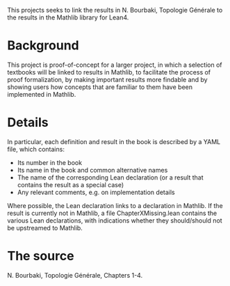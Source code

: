 This projects seeks to link the results in N. Bourbaki, Topologie Générale to the results in the Mathlib library for Lean4. 

# Background
This project is proof-of-concept for a larger project, in which a selection of textbooks will be linked to results in Mathlib, to facilitate the process of proof formalization, by making important results more findable and by showing users how concepts that are familiar to them have been implemented in Mathlib.

# Details
In particular, each definition and result in the book is described by a YAML file, which contains:
- Its number in the book
- Its name in the book and common alternative names
- The name of the corresponding Lean declaration (or a result that contains the result as a special case)
- Any relevant comments, e.g. on implementation details

Where possible, the Lean declaration links to a declaration in Mathlib. If the result is currently not in Mathlib, a file ChapterXMissing.lean contains the various Lean declarations, with indications whether they should/should not be upstreamed to Mathlib. 

# The source
N. Bourbaki, Topologie Générale, Chapters 1-4. 